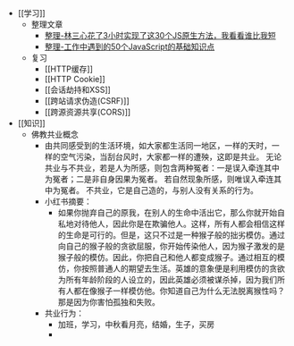 - [[学习]]
	- 整理文章
		- [整理-林三心花了3小时实现了这30个JS原生方法，我看看谁比我短](https://juejin.cn/post/7002248038529892383)
		- [整理-工作中遇到的50个JavaScript的基础知识点](https://juejin.cn/post/7020940475133591566)
	- 复习
		- [[HTTP缓存]]
		- [[HTTP Cookie]]
		- [[会话劫持和XSS]]
		- [[跨站请求伪造(CSRF)]]
		- [[跨源资源共享(CORS)]]
- [[知识]]
	- 佛教共业概念
		- 由共同感受到的生活环境，如大家都生活同一地区，一样的天时，一样的空气污染，当刮台风时，大家都一样的遭殃，这即是共业。 无论共业与不共业，若是人为所感，则包含两种冤者：一是误入牵连其中为冤者；二是非自身因果为冤者。 若自然现象所感，则唯误入牵连其中为冤者。 不共业，它是自己造的，与别人没有关系的行为。
		- 小红书摘要：
			- 如果你抛弃自己的原我，在别人的生命中活出它，那么你就开始自私地对待他人，因此你是在欺骗他人。这样，所有人都会相信这样的生命是可行的。但是，这只不过是一种猴子般的拙劣模仿。通过向自己的猴子般的贪欲屈服，你开始传染他人，因为猴子激发的是猴子般的模仿。因此，你把自己和他人都变成猴子。通过相互的模仿，你按照普通人的期望去生活。英雄的意象便是利用模仿的贪欲为所有年龄阶段的人设立的，因此英雄必须被谋杀掉，因为我们所有人都在像猴子一样模仿他。你知道自己为什么无法脱离猴性吗？那是因为你害怕孤独和失败。
		- 共业行为：
			- 加班，学习，中秋看月亮，结婚，生子，买房
			-